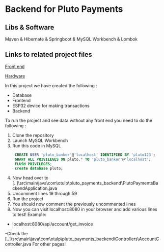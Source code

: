 
# Backend for Pluto Payments

## Libs & Software
Maven & Hibernate & Springboot & MySQL Workbench & Lombok

## Links to related project files
[Front end](https://github.com/lafftale1999/pluto_payments_frontend)

[Hardware](https://github.com/lafftale1999/pluto_payments_hardware)


In this project we have created the following :
- Database
- Frontend
- ESP32 device for making transactions
- Backend

To run the project and see data without any front end you need to do the following :
1. Clone the repository
2. Launch MySQL Workbench
3. Run this code in MySQL
   ```sql
    CREATE USER 'pluto_banker'@'localhost' IDENTIFIED BY 'pluto123';
    GRANT ALL PRIVILEGES ON pluto.* TO 'pluto_banker'@'localhost';
    FLUSH PRIVILEGES;
    create database pluto;
   ```
4. Now head over to [..]\src\main\java\com\otulp\pluto_payments_backend\PlutoPaymentsBackendApplication.java
5. Uncomment lines 19 through 59
6. Run the project
7. You should now comment the previously uncommented lines
8. Now you can visit localhost:8080 in your browser and add various lines to test! Example:
  - localhost:8080/api/account/get_invoice

-Check the [..]\src\main\java\com\otulp\pluto_payments_backend\Controllers\AccountController.java For other pages!
